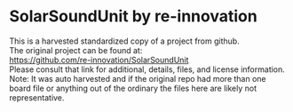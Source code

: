 
# SolarSoundUnit by re-innovation  
This is a harvested standardized copy of a project from github.  
The original project can be found at:  
https://github.com/re-innovation/SolarSoundUnit  
Please consult that link for additional, details, files, and license information.  
Note: It was auto harvested and if the original repo had more than one board file or anything out of the ordinary the files here are likely not representative.  
    